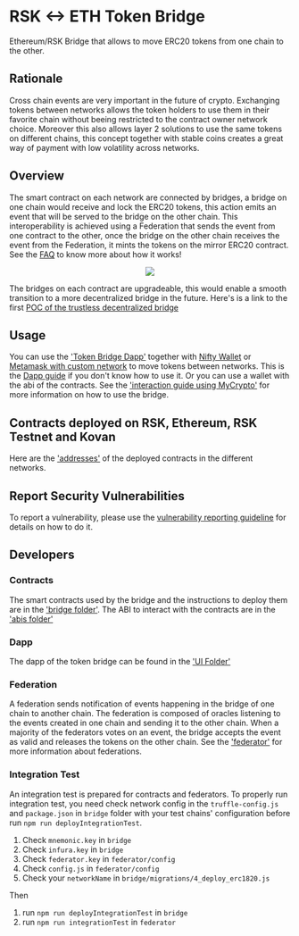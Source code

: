 # RSK <-> ETH Token Bridge

Ethereum/RSK Bridge that allows to move ERC20 tokens from one chain to the other.

## Rationale

Cross chain events are very important in the future of crypto. Exchanging tokens between networks allows the token holders to use them in their favorite chain without beeing restricted to the contract owner network choice. Moreover this also allows layer 2 solutions to use the same tokens on different chains, this concept together with stable coins creates a great way of payment with low volatility across networks.

## Overview

The smart contract on each network are connected by bridges, a bridge on one chain would receive and lock the ERC20 tokens, this action emits an event that will be served to the bridge on the other chain. This interoperability is achieved using a Federation that sends the event from one contract to the other, once the bridge on the other chain receives the event from the Federation, it mints the tokens on the mirror ERC20 contract.
See the [FAQ](https://developers.rsk.co/tools/tokenbridge/faq/) to know more about how it works!

<p align="center">
  <img src="./docs/images/token-bridge-diagram.png"/>
</p>

The bridges on each contract are upgradeable, this would enable a smooth transition to a more decentralized bridge in the future. Here's is a link to the first 
[POC of the trustless decentralized bridge](https://github.com/rsksmart/decentralized-tokenbridge)

## Usage

You can use the ['Token Bridge Dapp'](https://tokenbridge.rsk.co/) together with [Nifty Wallet](https://chrome.google.com/webstore/detail/nifty-wallet/jbdaocneiiinmjbjlgalhcelgbejmnid) or [Metamask with custom network](https://github.com/rsksmart/rskj/wiki/Configure-Metamask-to-connect-with-RSK) to move tokens between networks. This is the [Dapp guide](https://developers.rsk.co/tools/tokenbridge/dappguide/) if you don't know how to use it.
Or you can use a wallet with the abi of the contracts. See the ['interaction guide using MyCrypto'](https://developers.rsk.co/tools/tokenbridge/usingmycrypto/) for more information on how to use the bridge.

## Contracts deployed on RSK, Ethereum, RSK Testnet and Kovan

Here are the ['addresses'](./docs/ContractAdddresses.md) of the deployed contracts in the different networks.

## Report Security Vulnerabilities

To report a vulnerability, please use the [vulnerability reporting guideline](./SECURITY.md) for details on how to do it.

## Developers

### Contracts

The smart contracts used by the bridge and the instructions to deploy them are in the ['bridge folder'](./bridge/README.md).
The ABI to interact with the contracts are in the ['abis folder'](./abis)

### Dapp

The dapp of the token bridge can be found in the ['UI Folder'](./ui)


### Federation

A federation sends notification of events happening in the bridge of one chain to another chain. The federation is composed of oracles listening to the events created in one chain and sending it to the other chain. When a majority of the federators votes on an event, the bridge accepts the event as valid and releases the tokens on the other chain.
See the ['federator'](./federator/README.md) for more information about federations.

### Integration Test

An integration test is prepared for contracts and federators. To properly run integration test, you need check network config in the `truffle-config.js` and `package.json` in `bridge` folder with your test chains' configuration before run `npm run deployIntegrationTest`.

1. Check `mnemonic.key` in `bridge` 
1. Check `infura.key` in `bridge`
1. Check `federator.key` in `federator/config`
1. Check `config.js` in `federator/config`
1. Check your `networkName` in `bridge/migrations/4_deploy_erc1820.js`

Then
1. run `npm run deployIntegrationTest` in `bridge`
1. run `npm run integrationTest` in `federator`
